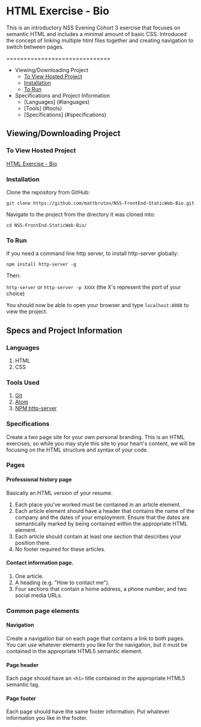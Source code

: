 # HTML Exercise - Bio

This is an introductory NSS Evening Cohort 3 exercise that focuses on semantic HTML and includes a minimal amount of basic CSS. Introduced the concept of linking multiple html files together and creating navigation to switch between pages.

==============================

- Viewing/Downloading Project
    - [To View Hosted Project](#to-view-hosted-project)
    - [Installation](#installation)
    - [To Run](#torun)
- Specifications and Project Information
    - [Languages] (#languages)
    - [Tools] (#tools)
    - [Specifications] (#specifications)

## Viewing/Downloading Project

### To View Hosted Project

[HTML Exercise - Bio](https://mb-nss-exercises.firebaseapp.com/bio/index.html)

### Installation

Clone the repository from GitHub:

`git clone https://github.com/mattbruton/NSS-FrontEnd-StaticWeb-Bio.git`

Navigate to the project from the directory it was cloned into:

`cd NSS-FrontEnd-StaticWeb-Bio/`

### To Run

If you need a command line http server, to install http-server globally:

`npm install http-server -g`

Then:

`http-server` or `http-server -p XXXX` (the X's represent the port of your choice)

You should now be able to open your browser and type `localhost:8080` to view the project.

## Specs and Project Information

### Languages

1. HTML
1. CSS

### Tools Used

1. [Git](https://git-scm.com/)
1. [Atom](https://atom.io/)
1. [NPM http-server](https://www.npmjs.com/package/http-server)

### Specifications

Create a two page site for your own personal branding. This is an HTML exercises, so while you may style this site to your heart's content, we will be focusing on the HTML structure and syntax of your code.

### Pages

#### Professional history page

Basically an HTML version of your resume.

1. Each place you've worked must be contained in an article element.
1. Each article element should have a header that contains the name of the company and the dates of your employment. Ensure that the dates are semantically marked by being contained within the appropriate HTML element.
1. Each article should contain at least one section that describes your position there.
1. No footer required for these articles.

#### Contact information page.

1. One article.
1. A heading (e.g. "How to contact me").
1. Four sections that contain a home address, a phone number, and two social media URLs.

### Common page elements

#### Navigation

Create a navigation bar on each page that contains a link to both pages. You can use whatever elements you like for the navigation, but it must be contained in the appropriate HTML5 semantic element.

#### Page header

Each page should have an `<h1>` title contained in the appropriate HTML5 semantic tag.

#### Page footer

Each page should have the same footer information. Put whatever information you like in the footer.